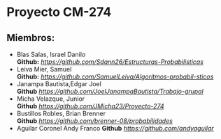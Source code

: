 
# Proyecto CM-274 #

## Miembros: ##

* Blas Salas, Israel Danilo  
  **Github:** *https://github.com/Sdann26/Estructuras-Probabilisticas*  
* Leiva Mier, Samuel  
  **Github:** *https://github.com/SamuelLeiva/Algoritmos-probabil-sticos*  
* Janampa Bautista,Edgar Joel  
  **Github** *https://github.com/JoelJanampaBautista/Trabajo-grupal*  
* Micha Velazque, Junior  
  **Github** *https://github.com/JMicha23/Proyecto-274*  
* Bustillos Robles, Brian Brenner  
  **Github** *https://github.com/brenner-08/probabilidades* 
* Aguilar Coronel Andy Franco
  **Github** *https://github.com/andyaguilar*
